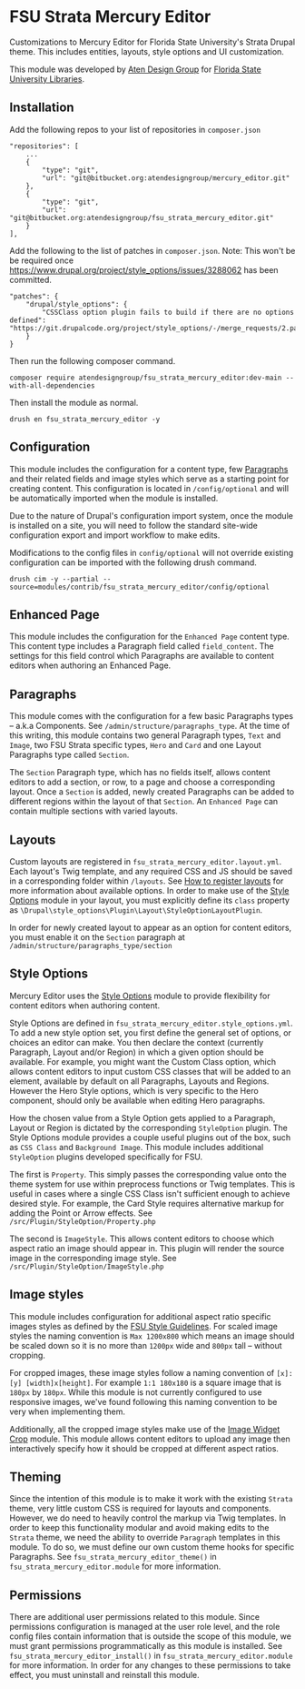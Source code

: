 # FSU Strata Mercury Editor
Customizations to Mercury Editor for Florida State University's Strata Drupal theme. This includes entities, layouts, style options and UI customization.

This module was developed by [Aten Design Group](https://aten.io) for [Florida State University Libraries](https://www.lib.fsu.edu/).

## Installation

Add the following repos to your list of repositories in `composer.json`

```
"repositories": [
    ...
    {
        "type": "git",
        "url": "git@bitbucket.org:atendesigngroup/mercury_editor.git"
    },
    {
        "type": "git",
        "url": "git@bitbucket.org:atendesigngroup/fsu_strata_mercury_editor.git"
    }
],
```
Add the following to the list of patches in `composer.json`. Note: This won't be be required once https://www.drupal.org/project/style_options/issues/3288062 has been committed.
```
"patches": {
    "drupal/style_options": {
        "CSSClass option plugin fails to build if there are no options defined": "https://git.drupalcode.org/project/style_options/-/merge_requests/2.patch"
    }
}
```
Then run the following composer command.
```
composer require atendesigngroup/fsu_strata_mercury_editor:dev-main --with-all-dependencies
```
Then install the module as normal.
```
drush en fsu_strata_mercury_editor -y
```

## Configuration
This module includes the configuration for a content type, few [Paragraphs](https://www.drupal.org/project/paragraphs) and their related fields and image styles which serve as a starting point for creating content. This configuration is located in `/config/optional` and will be automatically imported when the module is installed.

Due to the nature of Drupal's configuration import system, once the module is installed on a site, you will need to follow the standard site-wide configuration export and import workflow to make edits.

Modifications to the config files in `config/optional` will not override existing configuration can be imported with the following drush command.

```
drush cim -y --partial --source=modules/contrib/fsu_strata_mercury_editor/config/optional
```
## Enhanced Page
This module includes the configuration for the `Enhanced Page` content type. This content type includes a Paragraph field called `field_content`. The settings for this field control which Paragraphs are available to content editors when authoring an Enhanced Page.

## Paragraphs
This module comes with the configuration for a few basic Paragraphs types – a.k.a Components. See `/admin/structure/paragraphs_type`. At the time of this writing, this module contains two general Paragraph types, `Text` and `Image`, two FSU Strata specific types, `Hero` and `Card` and one Layout Paragraphs type called `Section`.

The `Section` Paragraph type, which has no fields itself, allows content editors to add a section, or row, to a page and choose a corresponding layout.  Once a `Section` is added, newly created Paragraphs can be added to different regions within the layout of that `Section`. An `Enhanced Page` can contain multiple sections with varied layouts.

## Layouts
Custom layouts are registered in `fsu_strata_mercury_editor.layout.yml`. Each layout's Twig template, and any required CSS and JS should be saved in a corresponding folder within `/layouts`. See [How to register layouts](https://www.drupal.org/docs/drupal-apis/layout-api/how-to-register-layouts) for more information about available options. In order to make use of the [Style Options](https://www.drupal.org/project/style_options) module in your layout, you must explicitly define its `class` property as `\Drupal\style_options\Plugin\Layout\StyleOptionLayoutPlugin`.

In order for newly created layout to appear as an option for content editors, you must enable it on the `Section` paragraph at `/admin/structure/paragraphs_type/section`

## Style Options
Mercury Editor uses the [Style Options](https://www.drupal.org/project/style_options) module to provide flexibility for content editors when authoring content.

Style Options are defined in `fsu_strata_mercury_editor.style_options.yml`. To add a new style option set, you first define the general set of options, or choices an editor can make. You then declare the context (currently Paragraph, Layout and/or Region) in which a given option should be available. For example, you might want the Custom Class option, which allows content editors to input custom CSS classes that will be added to an element, available by default on all Paragraphs, Layouts and Regions. However the Hero Style options, which is very specific to the Hero component, should only be available when editing Hero paragraphs.

How the chosen value from a Style Option gets applied to a Paragraph, Layout or Region is dictated by the corresponding `StyleOption` plugin. The Style Options module provides a couple useful plugins out of the box, such as `CSS Class` and `Background Image`. This module includes additional `StyleOption` plugins developed specifically for FSU.

The first is `Property`. This simply passes the corresponding value onto the theme system for use within preprocess functions or Twig templates. This is useful in cases where a single CSS Class isn't sufficient enough to achieve desired style. For example, the Card Style requires alternative markup for adding the Point or Arrow effects.
See `/src/Plugin/StyleOption/Property.php`

The second is `ImageStyle`. This allows content editors to choose which aspect ratio an image should appear in. This plugin will render the source image in the corresponding image style.
See `/src/Plugin/StyleOption/ImageStyle.php`

## Image styles
This module includes configuration for additional aspect ratio specific images styles as defined by the [FSU Style Guidelines](https://webstyle.unicomm.fsu.edu/3.3/images/). For scaled image styles the naming convention is `Max 1200x800` which means an image should be scaled down so it is no more than `1200px` wide and `800px` tall – without cropping.

For cropped images, these image styles follow a naming convention of `[x]:[y] [width]x[height]`. For example `1:1 180x180` is a square image that is `180px` by `180px`. While this module is not currently configured to use responsive images, we've found following this naming convention to be very when implementing them.

Additionally, all the cropped image styles make use of the [Image Widget Crop](https://www.drupal.org/project/image_widget_crop) module. This module allows content editors to upload any image then interactively specify how it should be cropped at different aspect ratios.

## Theming
Since the intention of this module is to make it work with the existing `Strata` theme, very little custom CSS is required for layouts and components. However, we do need to heavily control the markup via Twig templates. In order to keep this functionality modular and avoid making edits to the `Strata` theme, we need the ability to override `Paragraph` templates in this module. To do so, we must define our own custom theme hooks for specific Paragraphs. See `fsu_strata_mercury_editor_theme()` in `fsu_strata_mercury_editor.module` for more information.

## Permissions
There are additional user permissions related to this module. Since permissions configuration is managed at the user role level, and the role config files contain information that is outside the scope of this module, we must grant permissions programmatically as this module is installed. See `fsu_strata_mercury_editor_install()` in `fsu_strata_mercury_editor.module` for more information. In order for any changes to these permissions to take effect, you must uninstall and reinstall this module.
